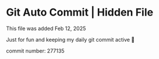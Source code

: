 # Git Auto Commit | Hidden File

This file was added Feb 12, 2025

Just for fun and keeping my daily git commit active 🤪

commit number: 277135
